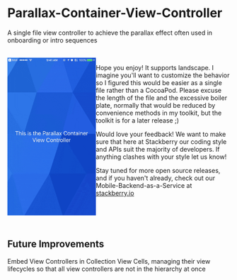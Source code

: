 # Parallax-Container-View-Controller
A single file view controller to achieve the parallax effect often used in onboarding or intro sequences

<br>

<img align=left src="https://github.com/Stackberry/Parallax-Container-View-Controller/raw/master/capture.gif" alt="Capture" width=200px/>

Hope you enjoy! It supports landscape. I imagine you'll want to customize the behavior so I figured this would be easier as a single file rather than a CocoaPod. Please excuse the length of the file and the excessive boiler plate, normally that would be reduced by convenience methods in my toolkit, but the toolkit is for a later release ;)

Would love your feedback! We want to make sure that here at Stackberry our coding style and APIs suit the majority of developers. If anything clashes with your style let us know!

Stay tuned for more open source releases, and if you haven't already, check out our Mobile-Backend-as-a-Service at [stackberry.io](https://stackberry.io)

<br><br><br>
## Future Improvements

Embed View Controllers in Collection View Cells, managing their view lifecycles so that all view controllers are not in the hierarchy at once
